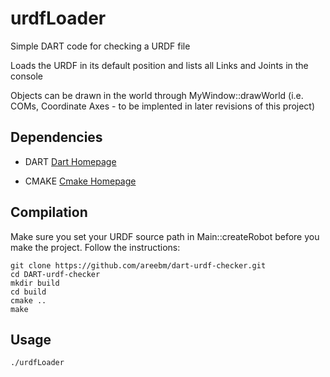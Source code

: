 # urdfLoader
Simple DART code for checking a URDF file

Loads the URDF in its default position and lists all Links and Joints in the console

Objects can be drawn in the world through MyWindow::drawWorld (i.e. COMs, Coordinate Axes - to be implented in later revisions of this project)

## Dependencies

- DART
 [Dart Homepage](https://dartsim.github.io)

- CMAKE
 [Cmake Homepage](https://cmake.org/)

## Compilation

Make sure you set your URDF source path in Main::createRobot before you make the project. Follow the instructions:

    git clone https://github.com/areebm/dart-urdf-checker.git
    cd DART-urdf-checker
    mkdir build
    cd build
    cmake ..
    make

## Usage

    ./urdfLoader
